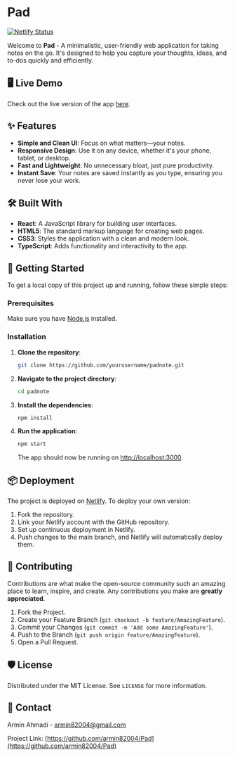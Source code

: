 # Pad

[![Netlify Status](https://api.netlify.com/api/v1/badges/your-badge-id/deploy-status)](https://app.netlify.com/sites/pad-note/deploys)

Welcome to **Pad** - A minimalistic, user-friendly web application for taking notes on the go. It's designed to help you capture your thoughts, ideas, and to-dos quickly and efficiently.

## 🖥️ Live Demo

Check out the live version of the app [here](https://pad-note.netlify.app/).

## ✨ Features

- **Simple and Clean UI**: Focus on what matters—your notes.
- **Responsive Design**: Use it on any device, whether it's your phone, tablet, or desktop.
- **Fast and Lightweight**: No unnecessary bloat, just pure productivity.
- **Instant Save**: Your notes are saved instantly as you type, ensuring you never lose your work.

## 🛠️ Built With

- **React**: A JavaScript library for building user interfaces.
- **HTML5**: The standard markup language for creating web pages.
- **CSS3**: Styles the application with a clean and modern look.
- **TypeScript**: Adds functionality and interactivity to the app.

## 🚀 Getting Started

To get a local copy of this project up and running, follow these simple steps:

### Prerequisites

Make sure you have [Node.js](https://nodejs.org/) installed.

### Installation

1. **Clone the repository**:

   ```bash
   git clone https://github.com/yourusername/padnote.git
   ```

2. **Navigate to the project directory**:

   ```bash
   cd padnote
   ```

3. **Install the dependencies**:

   ```bash
   npm install
   ```

4. **Run the application**:

   ```bash
   npm start
   ```

   The app should now be running on [http://localhost:3000](http://localhost:3000).

## 📦 Deployment

The project is deployed on [Netlify](https://netlify.com/). To deploy your own version:

1. Fork the repository.
2. Link your Netlify account with the GitHub repository.
3. Set up continuous deployment in Netlify.
4. Push changes to the main branch, and Netlify will automatically deploy them.

## 🤝 Contributing

Contributions are what make the open-source community such an amazing place to learn, inspire, and create. Any contributions you make are **greatly appreciated**.

1. Fork the Project.
2. Create your Feature Branch (`git checkout -b feature/AmazingFeature`).
3. Commit your Changes (`git commit -m 'Add some AmazingFeature'`).
4. Push to the Branch (`git push origin feature/AmazingFeature`).
5. Open a Pull Request.

## 🛡️ License

Distributed under the MIT License. See `LICENSE` for more information.

## 📧 Contact

Armin Ahmadi - [armin82004@gmail.com](mailto:armin82004@gmail.com)

Project Link: [https://github.com/armin82004/Pad](https://github.com/armin82004/Pad)
